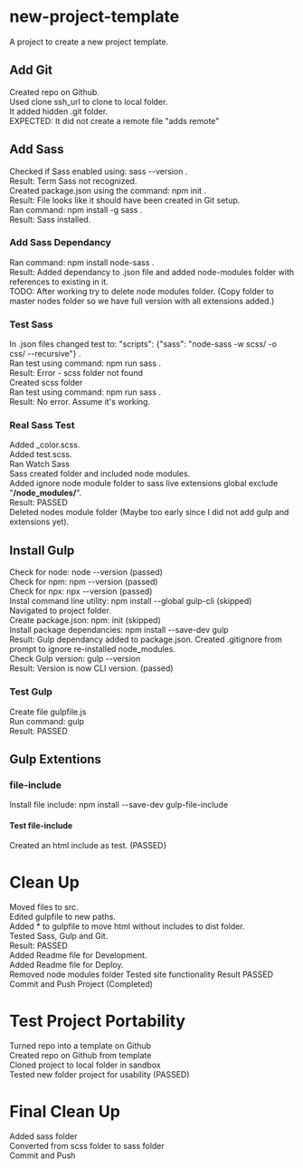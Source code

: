 # new-project-template
A project to create a new project template.
## Add Git
Created repo on Github.  
Used clone ssh_url to clone to local folder.  
It added hidden .git folder.  
EXPECTED: It did not create a remote file "adds remote"  
## Add Sass
Checked if Sass enabled using: sass --version .  
Result: Term Sass not recognized.  
Created package.json using the command: npm init .  
Result: File looks like it should have been created in Git setup.  
Ran command: npm install -g sass .  
Result: Sass installed.  
### Add Sass Dependancy
Ran command: npm install node-sass .  
Result: Added dependancy to .json file and added node-modules folder with references to existing in it.  
TODO: After working try to delete node modules folder. (Copy folder to master nodes folder so we have full version with all extensions added.)  
### Test Sass
In .json files changed test to: "scripts": {"sass": "node-sass -w scss/ -o css/ --recursive"} .  
Ran test using command: npm run sass .  
Result: Error - scss folder not found  
Created scss folder  
Ran test using command: npm run sass .  
Result: No error. Assume it's working.  
### Real Sass Test
Added _color.scss.  
Added test.scss.  
Ran Watch Sass  
Sass created folder and included node modules.  
Added ignore node module folder to sass live extensions global exclude "**/node_modules/**".  
Result: PASSED  
Deleted nodes module folder (Maybe too early since I did not add gulp and extensions yet).  
## Install Gulp
Check for node: node --version (passed)  
Check for npm: npm --version (passed)  
Check for npx: npx --version (passed)  
Instal command line utility: npm install --global gulp-cli (skipped)  
Navigated to project folder.  
Create package.json: npm: init (skipped)  
Install package dependancies: npm install --save-dev gulp  
Result: Gulp dependancy added to package.json. Created .gitignore from prompt to ignore re-installed node_modules.  
Check Gulp version: gulp --version  
Result: Version is now CLI version. (passed)  
### Test Gulp
Create file gulpfile.js  
Run command: gulp  
Result: PASSED
## Gulp Extentions
### file-include
Install file include: npm install --save-dev gulp-file-include  
#### Test file-include
Created an html include as test. (PASSED}  
# Clean Up
Moved files to src.  
Edited gulpfile to new paths.  
Added * to gulpfile to move html without includes to dist folder.  
Tested Sass, Gulp and Git.  
Result: PASSED  
Added Readme file for Development.  
Added Readme file for Deploy.  
Removed node modules folder
Tested site functionality 
Result PASSED  
Commit and Push Project (Completed)
# Test Project Portability
Turned repo into a template on Github  
Created repo on Github from template  
Cloned project to local folder in sandbox  
Tested new folder project for usability (PASSED)  
# Final Clean Up
Added sass folder  
Converted from scss folder to sass folder  
Commit and Push